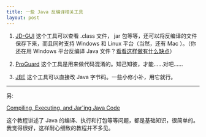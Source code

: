 ```yaml
---
title: 一些 Java 反编译相关工具
layout: post
---
```


1. [JD-GUI](http://java.decompiler.free.fr/?q=jdgui)
  这个工具可以查看 .class 文件， jar 包等等，还可以将反编译的文件保存下来，而且同时支持 Windows 和 Linux 平台（当然，还有 Mac ）。（你还在用 Windows 平台反编译 Java 文件？[看看这样做有什么缺点](http://xiaochi2.sinaapp.com/2012/09/java-decompile-obfuscation/)）

2. [ProGuard](http://proguard.sourceforge.net/#downloads.html)
  这个工具是用来做代码混淆的。知己知彼，才能……对吧……

3. [JBE](http://set.ee/jbe/)
  这个工具可以直接改 Java 字节码。一些小修小补，用它就行。

---

另:

[Compiling, Executing, and Jar'ing Java Code](http://www.cs.usfca.edu/~parrt/course/601/lectures/java.tools.html)

这个教程讲述了 Java 的编译、执行和打包等等问题，都是基础知识，很简单的。我觉得很好，这样耐心细致的教程并不多见。
